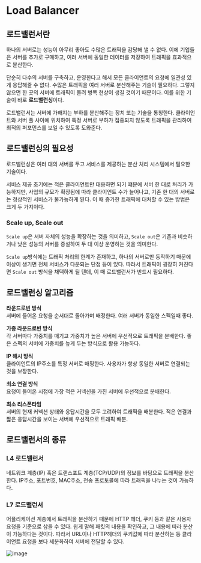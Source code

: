 # Load Balancer

## 로드밸런서란

하나의 서버로는 성능이 아무리 좋아도 수많은 트래픽을 감당해 낼 수 없다. 이에 기업들은 서버를 추가로 구매하고, 여러 서버에 동일한 데이터를 저장하여 트래픽을 효과적으로 분산한다.

단순히 다수의 서버를 구축하고, 운영한다고 해서 모든 클라이언트의 요청에 일관성 있게 응답해줄 수 없다. 수많은 트래픽을 여러 서버로 분산해주는 기술이 필요하다. 그렇지 않으면 한 곳의 서버에 트래픽이 몰려 병목 현상이 생길 것이기 때문이다. 이를 위한 기술이 바로 **로드밸런싱**이다.

로드밸런서는 서버에 가해지는 부하를 분산해주는 장치 또는 기술을 통칭한다. 클라이언트와 서버 풀 사이에 위치하여 특정 서버로 부하가 집중되지 않도록 트래픽을 관리하여 최적의 퍼포먼스를 보일 수 있도록 도와준다.

## 로드밸런싱의 필요성

로드밸런싱은 여러 대의 서버를 두고 서비스를 제공하는 분산 처리 시스템에서 필요한 기술이다.

서비스 제공 초기에는 적은 클라이언트만 대응하면 되기 떄문에 서버 한 대로 처리가 가능하지만, 사업의 규모가 확장됨에 따라 클라이언트 수가 늘어나고, 기존 한 대의 서버로는 정상적인 서비스가 불가능하게 된다. 이 때 증가한 트래픽에 대처할 수 있는 방법은 크게 두 가지이다.

### Scale up, Scale out

`Scale up`은 서버 자체의 성능을 확장하는 것을 의미하고, `Scale out`은 기존과 비슷하거나 낮은 성능의 서버를 증설하여 두 대 이상 운영하는 것을 의미한다.

`Scale up`방식에는 트래픽 처리의 한계가 존재하고, 하나의 서버로만 동작하기 때문에 이상이 생기면 전체 서비스가 다운되는 단점 등이 있다. 따라서 트래픽이 굉장히 커진다면 `Scale out` 방식을 채택하게 될 텐데, 이 때 로드밸런서가 반드시 필요하다.

## 로드밸런싱 알고리즘

**라운드로빈 방식**  
서버에 들어온 요청을 순서대로 돌아가며 배정한다. 여러 서버가 동일한 스펙일때 좋다.

**가중 라운드로빈 방식**  
각 서버마다 가중치를 매기고 가중치가 높은 서버에 우선적으로 트래픽을 분배한다. 좋은 스펙의 서버에 가중치를 높게 두는 방식으로 활용 가능하다.

**IP 해시 방식**  
클라이언트의 IP주소를 특정 서버로 매핑한다. 사용자가 항상 동일한 서버로 연결되는 것을 보장한다.

**최소 연결 방식**  
요청이 들어온 시점에 가장 적은 커넥션을 가진 서버에 우선적으로 분배한다.

**최소 리스폰타임**  
서버의 현재 커넥션 상태와 응답시간을 모두 고려하여 트래픽을 배분한다. 적은 연결과 짧은 응답시간을 보이는 서버에 우선적으로 트래픽 배분.

## 로드밸런서의 종류

### L4 로드밸런서

네트워크 계층(IP) 혹은 트랜스포트 계층(TCP/UDP)의 정보를 바탕으로 트래픽을 분산한다. IP주소, 포트번호, MAC주소, 전송 프로토콜에 따라 트래픽을 나누는 것이 가능하다.

### L7 로드밸런서

어플리케이션 계층에서 트래픽을 분산하기 때문에 HTTP 헤더, 쿠키 등과 같은 사용자 요청을 기준으로 삼을 수 있다. 쉽게 말해 패킷의 내용을 확인하고, 그 내용에 따라 분산이 가능하다는 것이다. 따라서 URL이나 HTTP헤더의 쿠키값에 따라 분산하는 등 클라이언트 요청을 보다 세분화하여 서버에 전달할 수 있다.

![image](https://user-images.githubusercontent.com/36905916/96771935-5786ef00-141d-11eb-8f2c-4a5ef1e49a69.png)
